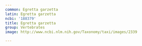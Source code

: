 ```yaml
---
common: Egretta garzetta
latin: Egretta garzetta
ncbi: '188379'
title: Egretta garzetta
group: Vertebrates
image: http://www.ncbi.nlm.nih.gov/Taxonomy/taxi/images/2339

---
```

